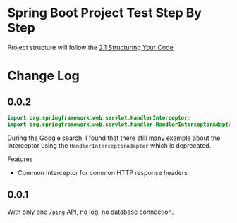Spring Boot Project Test Step By Step
===

Project structure will follow the [2.1 Structuring Your Code][1]

# Change Log

0.0.2
---

```java
import org.springframework.web.servlet.HandlerInterceptor;
import org.springframework.web.servlet.handler.HandlerInterceptorAdapter; // Deprecated
```

During the Google search, I found that there still many example about the Interceptor using
the `HandlerInterceptorAdapter` which is deprecated.

Features

* Common Interceptor for common HTTP response headers

0.0.1
---

With only one `/ping` API, no log, no database connection.


[1]: https://docs.spring.io/spring-boot/docs/current/reference/html/using.html#using.structuring-your-code

